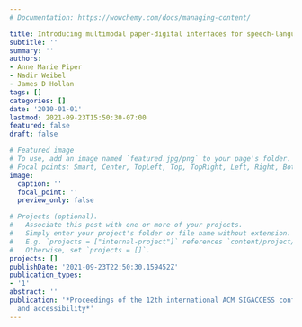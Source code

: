 ```yaml
---
# Documentation: https://wowchemy.com/docs/managing-content/

title: Introducing multimodal paper-digital interfaces for speech-language therapy
subtitle: ''
summary: ''
authors:
- Anne Marie Piper
- Nadir Weibel
- James D Hollan
tags: []
categories: []
date: '2010-01-01'
lastmod: 2021-09-23T15:50:30-07:00
featured: false
draft: false

# Featured image
# To use, add an image named `featured.jpg/png` to your page's folder.
# Focal points: Smart, Center, TopLeft, Top, TopRight, Left, Right, BottomLeft, Bottom, BottomRight.
image:
  caption: ''
  focal_point: ''
  preview_only: false

# Projects (optional).
#   Associate this post with one or more of your projects.
#   Simply enter your project's folder or file name without extension.
#   E.g. `projects = ["internal-project"]` references `content/project/deep-learning/index.md`.
#   Otherwise, set `projects = []`.
projects: []
publishDate: '2021-09-23T22:50:30.159452Z'
publication_types:
- '1'
abstract: ''
publication: '*Proceedings of the 12th international ACM SIGACCESS conference on Computers
  and accessibility*'
---
```

